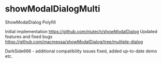# showModalDialogMulti
ShowModalDialog Polyfill

Initial implementation https://github.com/niutech/showModalDialog
Updated features and fixed bugs https://github.com/macmessa/showModalDialog/tree/multiple-dialog

DarkSide666 - additional compatibility issues fixed, added up-to-date demo etc.
